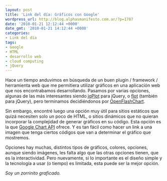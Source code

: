 ```yaml
---
layout: post
title: 'Link del día: Gráficos con Google'
wordpress_url: http://blog.alphasmanifesto.com.ar/?p=1787
date: '2010-01-21 12:12:44 +0000'
date_gmt: '2010-01-21 14:12:44 +0000'
categories:
- Link del día
tags:
- Google
- HTML
- desarrollo web
- cloud computing
- jQuery
---
```


Hace un tiempo anduvimos en búsqueda de un buen plugin / framework / herramienta web que me permitiera utilizar gráficos en una aplicación web que nos encontrabamos desarrollando. Pasamos por varias opciones, algunas de las más interesantes siendo [jqPlot](http://www.jqplot.com/) para jQuery, o [flot](http://code.google.com/p/flot/) (también para jQuery), pero terminamos decidiéndonos por [OpenFlashChart](http://teethgrinder.co.uk/open-flash-chart/).

Sin embargo, encontré luego una opción muy útil para sitios estáticos que quizá necesiten solo un poco de HTML, o sitios dinámicos que no quieran incorporar la complejidad de generar gráficos en su código. Esta opción es la que [Google Chart API](http://code.google.com/apis/chart/) ofrece. Y es tan fácil como hacer un link a una imagen que tenga ciertos códigos que van a determinar el gráfico que mostremos.

Opciones hay muchas, distintos tipos de gráficos, colores, opciones, aunque siendo imágenes, les falta algo que las otras opciones tienen, que es la interactividad. Pero nuevamente, si lo importante es el diseño simple y la tecnología a usar (o tiempo) es limitada, esta puede ser la mejor opción.

_Soy un zorrinito graficado._
